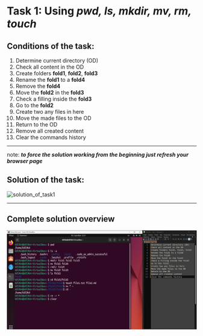 # Task 1: Using **_pwd, ls, mkdir, mv, rm, touch_**   
## Conditions of the task:
1. Determine current directory (OD)
2. Check all content in the OD
3. Create folders **fold1**, **fold2**, **fold3**
4. Rename the **fold1** to a **fold4** 
5. Remove the **fold4**
6. Move the **fold2** in the **fold3**
7. Check a filling inside the **fold3**
8. Go to the **fold2**
9. Create two any files in here
10. Move the made files to the OD
11. Return to the OD
12. Remove all created content
13. Clear the commands history
___
note: **_to force the solution working from the beginning just refresh your browser page_**

## Solution of the task:
![solution_of_task1](Sourses/Task%201%20(pwd,%20ls,%20mkdir,%20mv,%20rm).gif)
___
## Complete solution overview
![FS](Sourses/Final_solution.png)